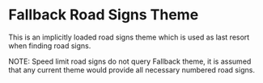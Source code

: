 ﻿Fallback Road Signs Theme
=========================

This is an implicitly loaded road signs theme which is used as last resort when 
finding road signs.

NOTE: Speed limit road signs do not query Fallback theme, it is assumed that 
any current theme would provide all necessary numbered road signs.